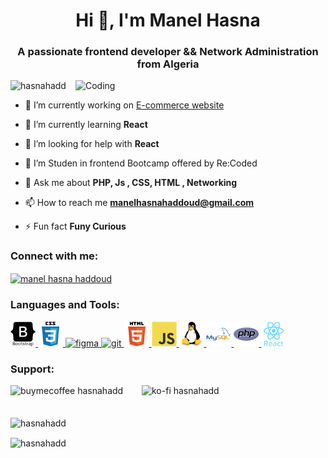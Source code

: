 
<h1 align="center">Hi 👋, I'm Manel Hasna</h1>
<h3 align="center">A passionate frontend developer && Network Administration from Algeria</h3>
<img align="right" alt="Coding" width="400" src="https://cdn.dribbble.com/users/4055494/screenshots/15215756/media/d2b66c4ca0192aa26d103448b3d1518b.gif">



<p align="left"> <img src="https://komarev.com/ghpvc/?username=hasnahadd&label=Profile%20views&color=0e75b6&style=flat" alt="hasnahadd" /> </p>

- 🔭 I’m currently working on [E-commerce website](https://github.com/hasnahadd/FirstProject)

- 🌱 I’m currently learning **React**

- 🤝 I’m looking for help with **React**
  
- 🤝 I’m Studen in frontend Bootcamp offered by Re:Coded 

- 💬 Ask me about **PHP, Js , CSS, HTML , Networking**

- 📫 How to reach me **manelhasnahaddoud@gmail.com**

- ⚡ Fun fact **Funy Curious**

<h3 align="left">Connect with me:</h3>
<p align="left">
<a href="https://www.linkedin.com/comm/in/manel-hasna-haddoud-aa5095278?midToken=AQEnNJphnTdoIQ&midSig=1ivvE-ZQxNsaQ1&trk=eml-email_accept_invite_single_01-header-14-profile&trkEmail=eml-email_accept_invite_single_01-header-14-profile-null-iro7vh%7Eljqqzdkm%7E6k-null-neptune%2Fprofile%7Evanity%2Eview&lipi=urn%3Ali%3Apage%3Aemail_email_accept_invite_single_01%3BNBXN1wF%2BQzKZyyEvBr3wAg%3D%3D" target="blank"><img align="center" src="https://raw.githubusercontent.com/rahuldkjain/github-profile-readme-generator/master/src/images/icons/Social/linked-in-alt.svg" alt="manel hasna haddoud" height="30" width="40" /></a>
</p>

<h3 align="left">Languages and Tools:</h3>
<p align="left"> <a href="https://getbootstrap.com" target="_blank" rel="noreferrer"> <img src="https://raw.githubusercontent.com/devicons/devicon/master/icons/bootstrap/bootstrap-plain-wordmark.svg" alt="bootstrap" width="40" height="40"/> </a> <a href="https://www.w3schools.com/css/" target="_blank" rel="noreferrer"> <img src="https://raw.githubusercontent.com/devicons/devicon/master/icons/css3/css3-original-wordmark.svg" alt="css3" width="40" height="40"/> </a> <a href="https://www.figma.com/" target="_blank" rel="noreferrer"> <img src="https://www.vectorlogo.zone/logos/figma/figma-icon.svg" alt="figma" width="40" height="40"/> </a> <a href="https://git-scm.com/" target="_blank" rel="noreferrer"> <img src="https://www.vectorlogo.zone/logos/git-scm/git-scm-icon.svg" alt="git" width="40" height="40"/> </a> <a href="https://www.w3.org/html/" target="_blank" rel="noreferrer"> <img src="https://raw.githubusercontent.com/devicons/devicon/master/icons/html5/html5-original-wordmark.svg" alt="html5" width="40" height="40"/> </a> <a href="https://developer.mozilla.org/en-US/docs/Web/JavaScript" target="_blank" rel="noreferrer"> <img src="https://raw.githubusercontent.com/devicons/devicon/master/icons/javascript/javascript-original.svg" alt="javascript" width="40" height="40"/> </a> <a href="https://www.linux.org/" target="_blank" rel="noreferrer"> <img src="https://raw.githubusercontent.com/devicons/devicon/master/icons/linux/linux-original.svg" alt="linux" width="40" height="40"/> </a> <a href="https://www.mysql.com/" target="_blank" rel="noreferrer"> <img src="https://raw.githubusercontent.com/devicons/devicon/master/icons/mysql/mysql-original-wordmark.svg" alt="mysql" width="40" height="40"/> </a> <a href="https://www.php.net" target="_blank" rel="noreferrer"> <img src="https://raw.githubusercontent.com/devicons/devicon/master/icons/php/php-original.svg" alt="php" width="40" height="40"/> </a> <a href="https://reactjs.org/" target="_blank" rel="noreferrer"> <img src="https://raw.githubusercontent.com/devicons/devicon/master/icons/react/react-original-wordmark.svg" alt="react" width="40" height="40"/> </a> </p>

<h3 align="left">Support:</h3>
<p><a href="https://www.buymeacoffee.com/buymecoffee hasnahadd"> <img align="left" src="https://cdn.buymeacoffee.com/buttons/v2/default-yellow.png" height="50" width="210" alt="buymecoffee hasnahadd" /></a><a href="https://ko-fi.com/ko-fi hasnahadd"> <img align="left" src="https://cdn.ko-fi.com/cdn/kofi3.png?v=3" height="50" width="210" alt="ko-fi hasnahadd" /></a></p><br><br>

<p><img align="center" src="https://github-readme-stats.vercel.app/api/top-langs?username=hasnahadd&show_icons=true&locale=en&layout=compact" alt="hasnahadd" /></p>

<p><img align="center" src="https://github-readme-streak-stats.herokuapp.com/?user=hasnahadd&" alt="hasnahadd" /></p>

